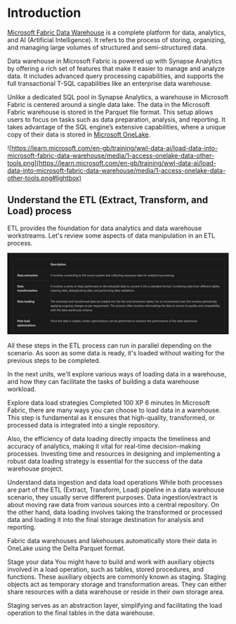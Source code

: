 # Introduction

[Microsoft Fabric Data Warehouse](https://learn.microsoft.com/en-us/fabric/data-warehouse/) is a complete platform for data, analytics, and AI (Artificial Intelligence). It refers to the process of storing, organizing, and managing large volumes of structured and semi-structured data.

Data warehouse in Microsoft Fabric is powered up with Synapse Analytics by offering a rich set of features that make it easier to manage and analyze data. It includes advanced query processing capabilities, and supports the full transactional T-SQL capabilities like an enterprise data warehouse.

Unlike a dedicated SQL pool in Synapse Analytics, a warehouse in Microsoft Fabric is centered around a single data lake. The data in the Microsoft Fabric warehouse is stored in the Parquet file format. This setup allows users to focus on tasks such as data preparation, analysis, and reporting. It takes advantage of the SQL engine’s extensive capabilities, where a unique copy of their data is stored in [Microsoft OneLake](https://learn.microsoft.com/en-us/fabric/onelake/onelake-overview).

![https://learn.microsoft.com/en-gb/training/wwl-data-ai/load-data-into-microsoft-fabric-data-warehouse/media/1-access-onelake-data-other-tools.png](https://learn.microsoft.com/en-gb/training/wwl-data-ai/load-data-into-microsoft-fabric-data-warehouse/media/1-access-onelake-data-other-tools.png#lightbox)

## Understand the ETL (Extract, Transform, and Load) process

ETL provides the foundation for data analytics and data warehouse workstreams. Let's review some aspects of data manipulation in an ETL process.

![table1.jpeg](table1.jpeg)

All these steps in the ETL process can run in parallel depending on the scenario. As soon as some data is ready, it's loaded without waiting for the previous steps to be completed.

In the next units, we'll explore various ways of loading data in a warehouse, and how they can facilitate the tasks of building a data warehouse workload.

Explore data load strategies
Completed
100 XP
6 minutes
In Microsoft Fabric, there are many ways you can choose to load data in a warehouse. This step is fundamental as it ensures that high-quality, transformed, or processed data is integrated into a single repository.

Also, the efficiency of data loading directly impacts the timeliness and accuracy of analytics, making it vital for real-time decision-making processes. Investing time and resources in designing and implementing a robust data loading strategy is essential for the success of the data warehouse project.

Understand data ingestion and data load operations
While both processes are part of the ETL (Extract, Transform, Load) pipeline in a data warehouse scenario, they usually serve different purposes. Data ingestion/extract is about moving raw data from various sources into a central repository. On the other hand, data loading involves taking the transformed or processed data and loading it into the final storage destination for analysis and reporting.

Fabric data warehouses and lakehouses automatically store their data in OneLake using the Delta Parquet format.

Stage your data
You might have to build and work with auxiliary objects involved in a load operation, such as tables, stored procedures, and functions. These auxiliary objects are commonly known as staging. Staging objects act as temporary storage and transformation areas. They can either share resources with a data warehouse or reside in their own storage area.

Staging serves as an abstraction layer, simplifying and facilitating the load operation to the final tables in the data warehouse.